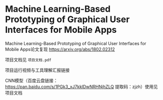 # Machine Learning-Based Prototyping of Graphical User Interfaces for Mobile Apps

Machine Learning-Based Prototyping of Graphical User Interfaces for Mobile Apps论文复现 https://arxiv.org/abs/1802.02312

项目文档见 `项目文档.pdf`

项目运行视频与工具理解汇报链接 

CNN模型（百度云盘链接：https://pan.baidu.com/s/1PGk3_xJ7kklDwNRHNjhZLQ 提取码：zjzh）使用见项目文档
